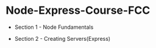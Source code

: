 # Node-Express-Course-FCC

* Section 1 - Node Fundamentals

* Section 2 - Creating Servers(Express)
